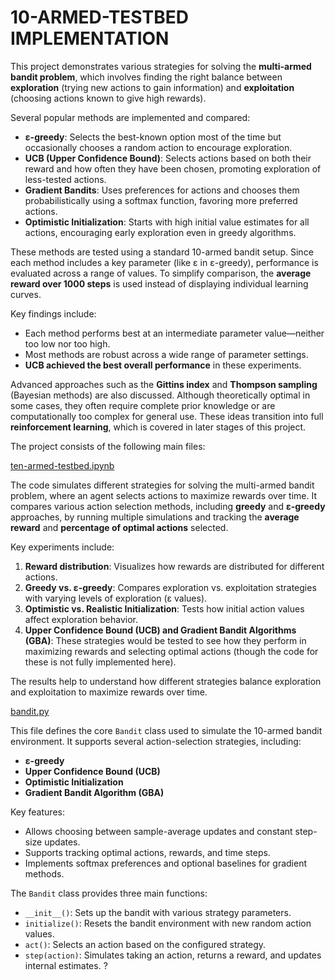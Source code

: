 

# 10-ARMED-TESTBED IMPLEMENTATION

This project demonstrates various strategies for solving the **multi-armed bandit problem**, which involves finding the right balance between **exploration** (trying new actions to gain information) and **exploitation** (choosing actions known to give high rewards).

Several popular methods are implemented and compared:

* **ε-greedy**: Selects the best-known option most of the time but occasionally chooses a random action to encourage exploration.
* **UCB (Upper Confidence Bound)**: Selects actions based on both their reward and how often they have been chosen, promoting exploration of less-tested actions.
* **Gradient Bandits**: Uses preferences for actions and chooses them probabilistically using a softmax function, favoring more preferred actions.
* **Optimistic Initialization**: Starts with high initial value estimates for all actions, encouraging early exploration even in greedy algorithms.

These methods are tested using a standard 10-armed bandit setup. Since each method includes a key parameter (like ε in ε-greedy), performance is evaluated across a range of values. To simplify comparison, the **average reward over 1000 steps** is used instead of displaying individual learning curves.

Key findings include:

* Each method performs best at an intermediate parameter value—neither too low nor too high.
* Most methods are robust across a wide range of parameter settings.
* **UCB achieved the best overall performance** in these experiments.

Advanced approaches such as the **Gittins index** and **Thompson sampling** (Bayesian methods) are also discussed. Although theoretically optimal in some cases, they often require complete prior knowledge or are computationally too complex for general use. These ideas transition into full **reinforcement learning**, which is covered in later stages of this project.

The project consists of the following main files:

[ten-armed-testbed.ipynb](https://github.com/alinavirabyan/Reinforcment_Learning/blob/main/ten-armed-testbed/src/ten-armed-testbed.ipynb) 

The code simulates different strategies for solving the multi-armed bandit problem, where an agent selects actions to maximize rewards over time. It compares various action selection methods, including **greedy** and **ε-greedy** approaches, by running multiple simulations and tracking the **average reward** and **percentage of optimal actions** selected.

Key experiments include:

1. **Reward distribution**: Visualizes how rewards are distributed for different actions.
2. **Greedy vs. ε-greedy**: Compares exploration vs. exploitation strategies with varying levels of exploration (ε values).
3. **Optimistic vs. Realistic Initialization**: Tests how initial action values affect exploration behavior.
4. **Upper Confidence Bound (UCB) and Gradient Bandit Algorithms (GBA)**: These strategies would be tested to see how they perform in maximizing rewards and selecting optimal actions (though the code for these is not fully implemented here).

The results help to understand how different strategies balance exploration and exploitation to maximize rewards over time.



 
[bandit.py](https://github.com/alinavirabyan/Reinforcment_Learning/blob/main/ten-armed-testbed/src/bandit.py) 

This file defines the core `Bandit` class used to simulate the 10-armed bandit environment.
It supports several action-selection strategies, including:

* **ε-greedy**
* **Upper Confidence Bound (UCB)**
* **Optimistic Initialization**
* **Gradient Bandit Algorithm (GBA)**

Key features:
* Allows choosing between sample-average updates and constant step-size updates.
* Supports tracking optimal actions, rewards, and time steps.
* Implements softmax preferences and optional baselines for gradient methods.

The `Bandit` class provides three main functions:

* `__init__()`: Sets up the bandit with various strategy parameters.
* `initialize()`: Resets the bandit environment with new random action values.
* `act()`: Selects an action based on the configured strategy.
* `step(action)`: Simulates taking an action, returns a reward, and updates internal estimates.
?


